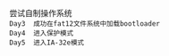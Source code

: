 尝试自制操作系统  
  ```Day3  成功在fat12文件系统中加载bootloader```  
  ```Day4  进入保护模式```   
  ```Day5  进入IA-32e模式```  
